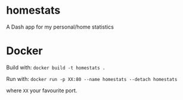 # homestats
A Dash app for my personal/home statistics

# Docker

Build with: `docker build -t homestats .`

Run with: `docker run -p XX:80 --name homestats --detach homestats`

where `XX` your favourite port.
